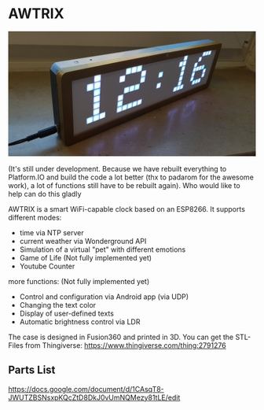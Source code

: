 # AWTRIX

![AWTRIX Preview](assets/awtrix.jpg?raw=true "AWTRIX")

(It's still under development. Because we have rebuilt everything to Platform.IO and build the code a lot better (thx to padarom for the awesome work), a lot of functions still have to be rebuilt again). Who would like to help can do this gladly

AWTRIX is a smart WiFi-capable clock based on an ESP8266.
It supports different modes:
- time via NTP server
- current weather via Wonderground API
- Simulation of a virtual "pet" with different emotions 
- Game of Life (Not fully implemented yet)
- Youtube Counter 

more functions: (Not fully implemented yet)
- Control and configuration via Android app (via UDP)
- Changing the text color
- Display of user-defined texts
- Automatic brightness control via LDR

The case is designed in Fusion360 and printed in 3D.
You can get the STL-Files from Thingiverse:
https://www.thingiverse.com/thing:2791276


## Parts List
https://docs.google.com/document/d/1CAsqT8-JWUTZBSNsxpKQcZtD8DkJ0vUmNQMezy81tLE/edit
